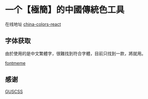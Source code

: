 # 一个【極簡】的中國傳統色工具

在线地址 [china-colors-react](https://china-colors-react.netlify.app/)

## 字体获取

由於使用的是中文繁體字，很難找到符合字體，目前只找到一款，將就用。

[fontmeme](https://fontmeme.com/zh/)

## 感谢

[GUSCSS](https://github.com/imoyao/GUSCSS/)
